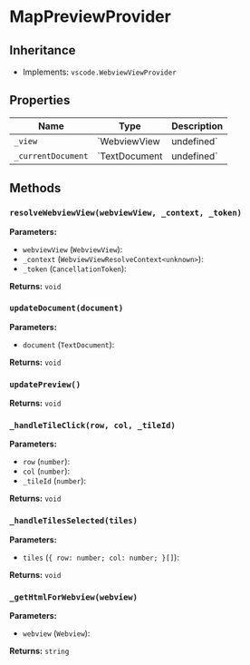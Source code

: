 # MapPreviewProvider

## Inheritance

- Implements: `vscode.WebviewViewProvider`

## Properties

| Name | Type | Description |
|------|------|-------------|
| `_view` | `WebviewView | undefined` |  |
| `_currentDocument` | `TextDocument | undefined` |  |

## Methods

### `resolveWebviewView(webviewView, _context, _token)`

**Parameters:**

- `webviewView` (`WebviewView`): 
- `_context` (`WebviewViewResolveContext<unknown>`): 
- `_token` (`CancellationToken`): 

**Returns:** `void`

### `updateDocument(document)`

**Parameters:**

- `document` (`TextDocument`): 

**Returns:** `void`

### `updatePreview()`

**Returns:** `void`

### `_handleTileClick(row, col, _tileId)`

**Parameters:**

- `row` (`number`): 
- `col` (`number`): 
- `_tileId` (`number`): 

**Returns:** `void`

### `_handleTilesSelected(tiles)`

**Parameters:**

- `tiles` (`{ row: number; col: number; }[]`): 

**Returns:** `void`

### `_getHtmlForWebview(webview)`

**Parameters:**

- `webview` (`Webview`): 

**Returns:** `string`

